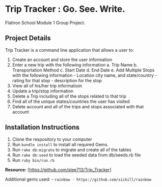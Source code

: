# Trip Tracker : Go. See. Write.

Flatiron School Module 1 Group Project. 

## Project Details

Trip Tracker is a command line application that allows a user to:

1. Create an account and store the user information
2. Enter a new trip with the following information
    a. Trip Name
    b. Transportation Method
    c. Start Date
    d. End Date
    e. Add Multiple Stops with the following information
        - Location city name, and state/country 
        - rating for that stop
        - description for the stop
3. View all of his/her trip informatioin
4. Update a trip/stop information
5. Delete a Trip including all of the stops related to that trip
6. Find all of the unique states/countries the user has visited
6. Delete account and all of the trips and stops associated with that account


## Installation Instructions

1. Clone the respository to your computer
2. Run `bundle install` to install all required Gems.
3. Run `rake db:migrate` to migrate and create all of the tables
4. Run `rake db:seed` to load the seeded data from db/seeds.rb file
5. Run `ruby bin/run.rb`

  **Resource:** [https://github.com/slee713/Trip_Tracker]

  Additional gems used:
          - `rainbow - https://github.com/sickill/rainbow`
  


